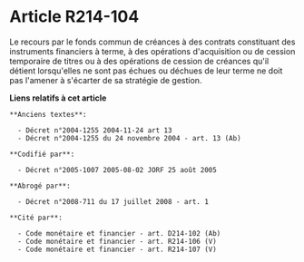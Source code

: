 # Article R214-104

Le recours par le fonds commun de créances à des contrats constituant des instruments financiers à terme, à des opérations
d'acquisition ou de cession temporaire de titres ou à des opérations de cession de créances qu'il détient lorsqu'elles ne
sont pas échues ou déchues de leur terme ne doit pas l'amener à s'écarter de sa stratégie de gestion.

**Liens relatifs à cet article**

	**Anciens textes**:

	  - Décret n°2004-1255 2004-11-24 art 13
	  - Décret n°2004-1255 du 24 novembre 2004 - art. 13 (Ab)

	**Codifié par**:

	  - Décret n°2005-1007 2005-08-02 JORF 25 août 2005

	**Abrogé par**:

	  - Décret n°2008-711 du 17 juillet 2008 - art. 1

	**Cité par**:

	  - Code monétaire et financier - art. D214-102 (Ab)
	  - Code monétaire et financier - art. R214-106 (V)
	  - Code monétaire et financier - art. R214-107 (V)
